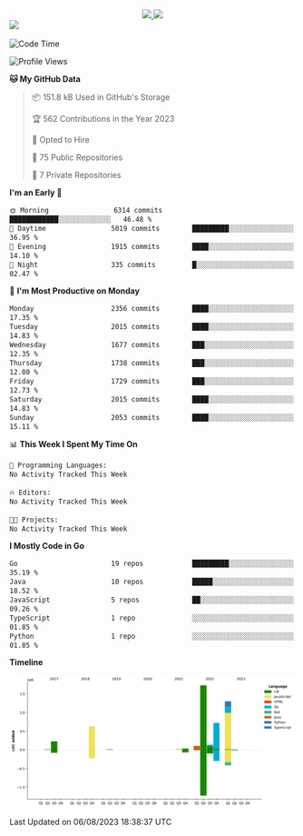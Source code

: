 <div align="center">
  <a href="https://github.com/arielsrv">
    <img height="180em" src="https://github-readme-stats.vercel.app/api?username=arielsrv&show_icons=true&theme=radical&include_all_commits=true&count_private=true"/>
    <img height="180em" src="https://github-readme-stats.vercel.app/api/top-langs/?username=arielsrv&layout=compact&langs_count=10&theme=radical"/>
 </a>
</div>

<div>
  <a href="https://www.linkedin.com/in/arielpineiro/" target="_blank">
    <img src="https://img.shields.io/badge/-LinkedIn-%230077B5?style=for-the-badge&logo=linkedin&logoColor=white" target="_blank">
  </a>
</div>

<!--START_SECTION:waka-->
![Code Time](http://img.shields.io/badge/Code%20Time-0%20secs-blue)

![Profile Views](http://img.shields.io/badge/Profile%20Views-0-blue)

**🐱 My GitHub Data** 

> 📦 151.8 kB Used in GitHub's Storage 
 > 
> 🏆 562 Contributions in the Year 2023
 > 
> 💼 Opted to Hire
 > 
> 📜 75 Public Repositories 
 > 
> 🔑 7 Private Repositories 
 > 
**I'm an Early 🐤** 

```text
🌞 Morning                6314 commits        ████████████░░░░░░░░░░░░░   46.48 % 
🌆 Daytime                5019 commits        █████████░░░░░░░░░░░░░░░░   36.95 % 
🌃 Evening                1915 commits        ████░░░░░░░░░░░░░░░░░░░░░   14.10 % 
🌙 Night                  335 commits         █░░░░░░░░░░░░░░░░░░░░░░░░   02.47 % 
```
📅 **I'm Most Productive on Monday** 

```text
Monday                   2356 commits        ████░░░░░░░░░░░░░░░░░░░░░   17.35 % 
Tuesday                  2015 commits        ████░░░░░░░░░░░░░░░░░░░░░   14.83 % 
Wednesday                1677 commits        ███░░░░░░░░░░░░░░░░░░░░░░   12.35 % 
Thursday                 1738 commits        ███░░░░░░░░░░░░░░░░░░░░░░   12.80 % 
Friday                   1729 commits        ███░░░░░░░░░░░░░░░░░░░░░░   12.73 % 
Saturday                 2015 commits        ████░░░░░░░░░░░░░░░░░░░░░   14.83 % 
Sunday                   2053 commits        ████░░░░░░░░░░░░░░░░░░░░░   15.11 % 
```


📊 **This Week I Spent My Time On** 

```text
💬 Programming Languages: 
No Activity Tracked This Week

🔥 Editors: 
No Activity Tracked This Week

🐱‍💻 Projects: 
No Activity Tracked This Week
```

**I Mostly Code in Go** 

```text
Go                       19 repos            █████████░░░░░░░░░░░░░░░░   35.19 % 
Java                     10 repos            █████░░░░░░░░░░░░░░░░░░░░   18.52 % 
JavaScript               5 repos             ██░░░░░░░░░░░░░░░░░░░░░░░   09.26 % 
TypeScript               1 repo              ░░░░░░░░░░░░░░░░░░░░░░░░░   01.85 % 
Python                   1 repo              ░░░░░░░░░░░░░░░░░░░░░░░░░   01.85 % 
```



**Timeline**

![Lines of Code chart](https://raw.githubusercontent.com/arielsrv/arielsrv/main/assets/bar_graph.png)


 Last Updated on 06/08/2023 18:38:37 UTC
<!--END_SECTION:waka-->
